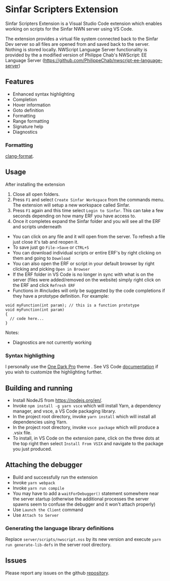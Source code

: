 # Sinfar Scripters Extension

Sinfar Scripters Extension is a Visual Studio Code extension which enables working on scripts for the Sinfar NWN server using VS Code.

The extension provides a virtual file system connected back to the Sinfar Dev server so all files are opened from and saved back to the server. Nothing is stored locally.
NWScript Language Server functionality is provided by the a modified version of Philippe Chab's NWScript: EE Language Server (https://github.com/PhilippeChab/nwscript-ee-language-server)

## Features

- Enhanced syntax highlighting
- Completion
- Hover information
- Goto definition
- Formatting
- Range formatting
- Signature help
- Diagnostics

### Formatting

[clang-format](https://clang.llvm.org/docs/ClangFormat.html).

## Usage

After installing the extension 
1) Close all open folders.
2) Press `F1` and select `Create Sinfar Workspace` from the commands menu. The extension will setup a new workspace called Sinfar.
3) Press `F1` again and this time select `Login to Sinfar`. This can take a few seconds depending on how many ERF you have access to.
4) Once it completes expand the Sinfar folder and you will see all the ERF and scripts underneath

- You can click on any file and it will open from the server. To refresh a file just close it's tab and reopen it.
- To save just go `File->Save` or `CTRL+S`
- You can download individual scripts or entire ERF's by right clicking on them and going to `Download`
- You can also open the ERF or script in your default browser by right clicking and picking `Open in Browser`
- If the ERF folder in VS Code is no longer in sync with what is on the server (files were added/removed on the website) simply right click on the ERF and click `Refresh ERF`
- Functions in #includes will only be suggested by the code completions if they have a prototype definition. For example:
```
void myFunction(int param); // this is a function prototype
void myFunction(int param)
{
  // code here...
}
```

Notes:

- Diagnostics are not currently working

### Syntax highligthing

I personally use the [One Dark Pro](https://marketplace.visualstudio.com/items?itemName=zhuangtongfa.Material-theme) theme . See VS Code [documentation](https://code.visualstudio.com/docs/getstarted/themes) if you wish to customize the highlighting further.

## Building and running

- Install NodeJS from https://nodejs.org/en/.
- Invoke `npm install -g yarn vsce` which will install Yarn, a dependency manager, and vsce, a VS Code packaging library.
- In the project root directory, invoke `yarn install` which will install all dependencies using Yarn.
- In the project root directory, invoke `vsce package` which will produce a .vsix file.
- To install, in VS Code on the extension pane, click on the three dots at the top right then select `Install From VSIX` and navigate to the package you just produced.

## Attaching the debugger

- Build and successfully run the extension
- Invoke `yarn webpack`
- Invoke `yarn run compile`
- You may have to add a `waitForDebugger()` statement somewhere near the server startup (otherwise the additional processes the server spawns seem to confuse the debugger and it won't attach properly)
- Use `Launch the Client` command
- Use `Attach to Server`

### Generating the language library definitions

Replace `server/scripts/nwscript.nss` by its new version and execute `yarn run generate-lib-defs` in the server root directory.

## Issues

Please report any issues on the github [repository](https://github.com/nelak2/nwscript-sinfar-language-server).
